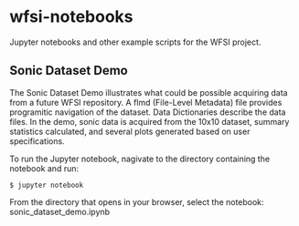 # wfsi-notebooks
Jupyter notebooks and other example scripts for the WFSI project.

## Sonic Dataset Demo

The Sonic Dataset Demo illustrates what could be possible acquiring data from a future WFSI repository. A flmd (File-Level Metadata) file provides programitic navigation of the dataset. Data Dictionaries describe the data files. In the demo, sonic data is acquired from the 10x10 dataset, summary statistics calculated, and several plots generated based on user specifications.

To run the Jupyter notebook, nagivate to the directory containing the notebook and run:

    $ jupyter notebook

From the directory that opens in your browser, select the notebook: sonic_dataset_demo.ipynb
  

